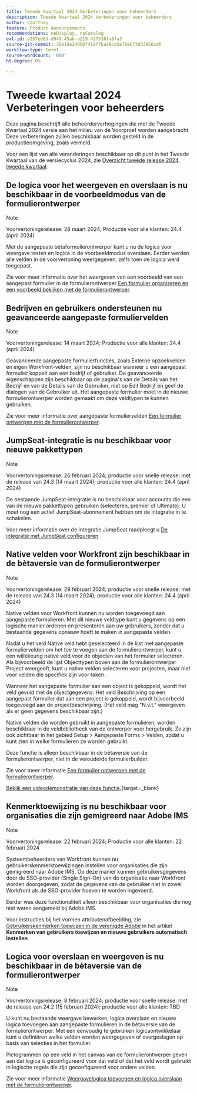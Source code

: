 ```yaml
---
title: Tweede kwartaal 2024 Verbeteringen voor beheerders
description: Tweede kwartaal 2024 Verbeteringen voor beheerders
author: Courtney
feature: Product Announcements
recommendations: noDisplay, noCatalog
exl-id: a297ee8d-d949-45ab-a219-437316fa8fa3
source-git-commit: 30a10e240b0f418f7ba49cd2e70e6f3d33956cd6
workflow-type: tm+mt
source-wordcount: '800'
ht-degree: 0%

---
```


# Tweede kwartaal 2024 Verbeteringen voor beheerders

Deze pagina beschrijft alle beheerderverhogingen die met de Tweede Kwartaal 2024 versie aan het milieu van de Voorproef worden aangebracht. Deze verbeteringen zullen beschikbaar worden gesteld in de productieomgeving, zoals vermeld.

Voor een lijst van alle veranderingen beschikbaar op dit punt in het Tweede Kwartaal van de versiecyclus 2024, zie [Overzicht tweede release 2024, tweede kwartaal](/help/quicksilver/product-announcements/product-releases/24-q2-release-activity/24-q2-release-overview.md).

## De logica voor het weergeven en overslaan is nu beschikbaar in de voorbeeldmodus van de formulierontwerper

>[!NOTE]
>
>Voorvertoningsrelease: 28 maart 2024; Productie voor alle klanten: 24.4 (april 2024)

Met de aangepaste bètaformulierontwerper kunt u nu de logica voor weergave testen en logica in de voorbeeldmodus overslaan. Eerder werden alle velden in de voorvertoning weergegeven, zelfs toen de logica werd toegepast.

Zie voor meer informatie over het weergeven van een voorbeeld van een aangepast formulier in de formulierontwerper [Een formulier organiseren en een voorbeeld bekijken met de formulierontwerper](/help/quicksilver/administration-and-setup/customize-workfront/create-manage-custom-forms/form-designer/design-a-form/organize-a-form.md).

## Bedrijven en gebruikers ondersteunen nu geavanceerde aangepaste formuliervelden

>[!NOTE]
>
>Voorvertoningsrelease: 14 maart 2024; Productie voor alle klanten: 24.4 (april 2024)

Geavanceerde aangepaste formulierfuncties, zoals Externe opzoekvelden en eigen Workfront-velden, zijn nu beschikbaar wanneer u een aangepast formulier koppelt aan een bedrijf of gebruiker. De geavanceerde eigenschappen zijn beschikbaar op de pagina&#39;s van de Details van het Bedrijf en van de Details van de Gebruiker, niet op Edit Bedrijf en geef de dialogen van de Gebruiker uit. Het aangepaste formulier moet in de nieuwe formulierontwerper worden gemaakt om deze veldtypen te kunnen gebruiken.

Zie voor meer informatie over aangepaste formuliervelden [Een formulier ontwerpen met de formulierontwerper](/help/quicksilver/administration-and-setup/customize-workfront/create-manage-custom-forms/form-designer/design-a-form/design-a-form.md).

## JumpSeat-integratie is nu beschikbaar voor nieuwe pakkettypen

>[!NOTE]
>
>Voorvertoningsrelease: 26 februari 2024; productie voor snelle release: met de release van 24.3 (14 maart 2024); productie voor alle klanten: 24.4 (april 2024)

De bestaande JumpSeat-integratie is nu beschikbaar voor accounts die een van de nieuwe pakkettypen gebruiken (selecteren, premier of Ultimate). U moet nog een actief JumpSeat-abonnement hebben om de integratie in te schakelen.

Voor meer informatie over de integratie JumpSeat raadpleegt u [De integratie met JumpSeat configureren](/help/quicksilver/administration-and-setup/configure-integrations/configure-jumpseat.md).

## Native velden voor Workfront zijn beschikbaar in de bètaversie van de formulierontwerper

>[!NOTE]
>
>Voorvertoningsrelease: 29 februari 2024; productie voor snelle release: met de release van 24.3 (14 maart 2024); productie voor alle klanten: 24.4 (april 2024)

Native velden voor Workfront kunnen nu worden toegevoegd aan aangepaste formulieren. Met dit nieuwe veldtype kunt u gegevens op een logische manier ordenen en presenteren aan uw gebruikers, zonder dat u bestaande gegevens opnieuw hoeft te maken in aangepaste velden.

Nadat u het veld Native veld hebt geselecteerd in de lijst met aangepaste formuliervelden om het toe te voegen aan de formulierontwerper, kunt u een willekeurig native veld voor de objecten van het formulier selecteren. Als bijvoorbeeld de lijst Objecttypen boven aan de formulierontwerper Project weergeeft, kunt u native velden selecteren voor projecten, maar niet voor velden die specifiek zijn voor taken.

Wanneer het aangepaste formulier aan een object is gekoppeld, wordt het veld gevuld met de objectgegevens. Het veld Beschrijving op een aangepast formulier dat aan een project is gekoppeld, wordt bijvoorbeeld toegevoegd aan de projectbeschrijving. (Het veld mag &quot;N.v.t.&quot; weergeven als er geen gegevens beschikbaar zijn.)

Native velden die worden gebruikt in aangepaste formulieren, worden beschikbaar in de veldbibliotheek van de ontwerper voor hergebruik. Ze zijn ook zichtbaar in het gebied Setup > Aangepaste Forms > Velden, zodat u kunt zien in welke formulieren ze worden gebruikt.

Deze functie is alleen beschikbaar in de bètaversie van de formulierontwerper, niet in de verouderde formulierbuilder.

Zie voor meer informatie [Een formulier ontwerpen met de formulierontwerper](/help/quicksilver/administration-and-setup/customize-workfront/create-manage-custom-forms/form-designer/design-a-form/design-a-form.md).

[Bekijk een videodemonstratie van deze functie.](https://video.tv.adobe.com/v/3427702/){target=_blank}

## Kenmerktoewijzing is nu beschikbaar voor organisaties die zijn gemigreerd naar Adobe IMS

>[!NOTE]
>
>Voorvertoningsrelease: 22 februari 2024; Productie voor alle klanten: 22 februari 2024

Systeembeheerders van Workfront kunnen nu gebruikerskenmerktoewijzingen instellen voor organisaties die zijn gemigreerd naar Adobe IMS. Op deze manier kunnen gebruikersgegevens door de SSO-provider (Single Sign-On) van de organisatie naar Workfront worden doorgegeven, zodat de gegevens van de gebruiker niet in zowel Workfront als de SSO-provider hoeven te worden ingevoerd.

Eerder was deze functionaliteit alleen beschikbaar voor organisaties die nog niet waren aangemeld bij Adobe IMS.

Voor instructies bij het vormen attributenafbeelding, zie [Gebruikerskenmerken toewijzen in de verenigde Adobe](/help/quicksilver/administration-and-setup/add-users/create-and-manage-users/map-user-attributes.md#map-user-attributes-in-the-adobe-unified-experience) in het artikel **Kenmerken van gebruikers toewijzen en nieuwe gebruikers automatisch instellen**.

## Logica voor overslaan en weergeven is nu beschikbaar in de bètaversie van de formulierontwerper

>[!NOTE]
>
>Voorvertoningsrelease: 8 februari 2024; productie voor snelle release: met de release van 24.2 (15 februari 2024); productie voor alle klanten: TBD

U kunt nu bestaande weergave bewerken, logica overslaan en nieuwe logica toevoegen aan aangepaste formulieren in de bètaversie van de formulierontwerper. Met een eenvoudig te gebruiken logicaontwikkelaar kunt u definiëren welke velden worden weergegeven of overgeslagen op basis van selecties in het formulier.

Pictogrammen op een veld in het canvas van de formulierontwerper geven aan dat logica is geconfigureerd voor dat veld of dat het veld wordt gebruikt in logische regels die zijn geconfigureerd voor andere velden.

Zie voor meer informatie [Weergavelogica toevoegen en logica overslaan met de formulierontwerper](/help/quicksilver/administration-and-setup/customize-workfront/create-manage-custom-forms/form-designer/design-a-form/display-skip-logic-form-designer.md).
